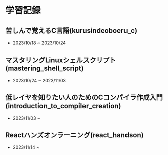 # 学習記録

## 苦しんで覚えるC言語(kurusindeoboeru_c)
- 2023/10/18 ~ 2023/10/24

## マスタリングLinuxシェルスクリプト(mastering_shell_script)
- 2023/10/24 ~ 2023/11/03

## 低レイヤを知りたい人のためのCコンパイラ作成入門(introduction_to_compiler_creation)
- 2023/11/03 ~
  
## Reactハンズオンラーニング(react_handson)
- 2023/11/14 ~
